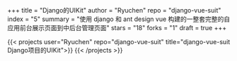 +++
title = "Django的UIKit"
author = "Ryuchen"
repo = "django-vue-suit"
index = "5"
summary = "使用 django 和 ant design vue 构建的一整套完整的自应用前台展示页面到中后台管理页面"
stars = "18"
forks = "1"
draft = true
+++

{{< projects user="Ryuchen" repo="django-vue-suit" title="django-vue-suit Django项目的UIKit">}}
    <script src="https://gist.github.com/Ryuchen/4b7d9dbba13b062f6a3083bc54db9577.js"></script>
{{< /projects >}}